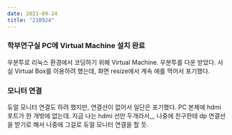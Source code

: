 ```yaml
---
date: 2021-09-24
title: "210924"
---
```


### 학부연구실 PC에 Virtual Machine 설치 완료
우분투로 리눅스 환경에서 코딩하기 위해 Virtual Machine. 우분투를 다운 받았다.
사실 Virtual Box를 이용하려 했는데, 화면 resize에서 계속 애를 먹어서 포기했다.

### 모니터 연결
듀얼 모니터 연결도 하려 했지만, 연결선이 없어서 일단은 포기했다.
PC 본체에 hdmi 포트가 한 개밖에 없는데. 지금 나는 hdmi 선만 두개라서,,,
나중에 친구한테 dp 연결선을 받기로 해서 나중에 그걸로 듀얼 모니터 연결을 할 듯.


